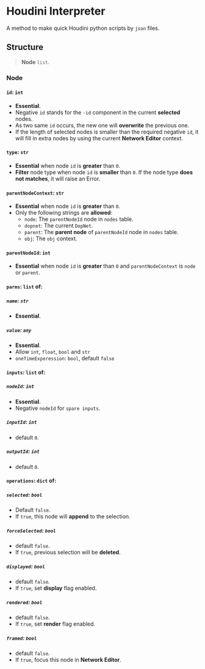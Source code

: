 # Houdini Interpreter

A method to make quick Houdini python scripts by `json` files.

## Structure

> **Node** `list`.

### Node
#### `id`: `int` 

- **Essential**.
- Negative `id` stands for the `-id` component in the current **selected** nodes.
- As two same `id` occurs, the new one will **overwrite** the previous one.
- If the length of selected nodes is smaller than the required negative `id`, it will fill in extra nodes by using the current **Network Editor** context.
#### `type`: `str`
- **Essential** when node `id` is **greater** than `0`.
- **Filter** node type when node `id` is **smaller** than `0`. If the node type **does not matches**, it will raise an Error.
#### `parentNodeContext`: `str`
- **Essential** when node `id` is **greater** than `0`.
- Only the following strings are **allowed**:
    - `node`: The `parentNodeId` node in `nodes` table.
    - `dopnet`: The current `DopNet`.
    - `parent`: The **parent node** of `parentNodeId` node in `nodes` table.
    - `obj`: The `obj` context.
#### `parentNodeId`: `int`
- **Essential** when node `id` is **greater** than `0` and `parentNodeContext` is `node` or `parent`.
#### `parms`: `list` of:
##### `name`: `str` 
- **Essential**.
##### `value`: `any` 
- **Essential**.
- Allow `int`, `float`, `bool` and `str`
- `oneTimeExperession`: `bool`, default `false`
#### `inputs`: `list` of:
##### `nodeId`: `int`
- **Essential**.
- Negative `nodeId` for `spare inputs`.
##### `inputId`: `int`
- default `0`.
##### `outputId`: `int`
- default `0`.
#### `operations`: `dict` of:
##### `selected`: `bool`
- Default `false`. 
- If `true`, this node will **append** to the selection.
##### `forceSelected`: `bool`
- default `false`. 
- If `true`, previous selection will be **deleted**.
##### `displayed`: `bool`
- default `false`. 
- If `true`, set **display** flag enabled.
##### `rendered`: `bool`
- default `false`. 
- If `true`, set **render** flag enabled.
##### `framed`: `bool`
- default `false`. 
- If `true`, focus this node in **Network Editor**.